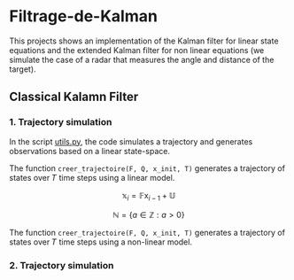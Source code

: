 # Filtrage-de-Kalman

This projects shows an implementation of the Kalman filter for linear state equations and the extended Kalman filter for non linear equations (we simulate the case of a radar that measures the angle and distance of the target).   

## Classical Kalamn Filter

### 1. Trajectory simulation 

In the script [utils.py](utils.py), the code simulates a trajectory and generates observations based on a linear state-space. 

The function `creer_trajectoire(F, Q, x_init, T)` generates a trajectory of states over 𝑇 time steps using a linear model. 

$$\mathbb{x}_i = \mathbb{F}\mathsf{x}_{i-1} + \mathbb{U}$$

$$\mathbb{N} = \{ a \in \mathbb{Z} : a > 0 \}$$


The function `creer_trajectoire(F, Q, x_init, T)` generates a trajectory of states over 𝑇 time steps using a non-linear model.

### 2. Trajectory simulation 
